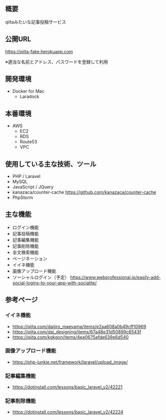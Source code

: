 ## 概要
qiitaみたいな記事投稿サービス

## 公開URL
https://qiita-fake.herokuapp.com

※適当な名前とアドレス、パスワードを登録して利用

## 開発環境
- Docker for Mac
    - Laradock

## 本番環境
- AWS
    - EC2
    - RDS
    - Route53
    - VPC

## 使用している主な技術、ツール
- PHP / Laravel
- MySQL
- JavaScript / JQuery
- kanazaca/counter-cache https://github.com/kanazaca/counter-cache
- PhpStorm

## 主な機能
- ログイン機能
- 記事投稿機能
- 記事編集機能
- 記事削除機能
- 全文検索機能
- ページネーション
- イイネ機能
- 画像アップロード機能
- ソーシャルログイン（予定）
https://www.webprofessional.jp/easily-add-social-logins-to-your-app-with-socialite/

## 参考ページ
### イイネ機能

- https://qiita.com/daijiro_maeyama/items/e2aa608a0b49cff10969
- https://qiita.com/dai_designing/items/67a48e31d50899c6543f
- https://qiita.com/kgkgon/items/4ea0675afde639e6d540

### 画像アップロード機能

- https://php-junkie.net/framework/laravel/upload_image/

### 記事編集機能

- https://dotinstall.com/lessons/basic_laravel_v2/42221

### 記事削除機能

- https://dotinstall.com/lessons/basic_laravel_v2/42224
